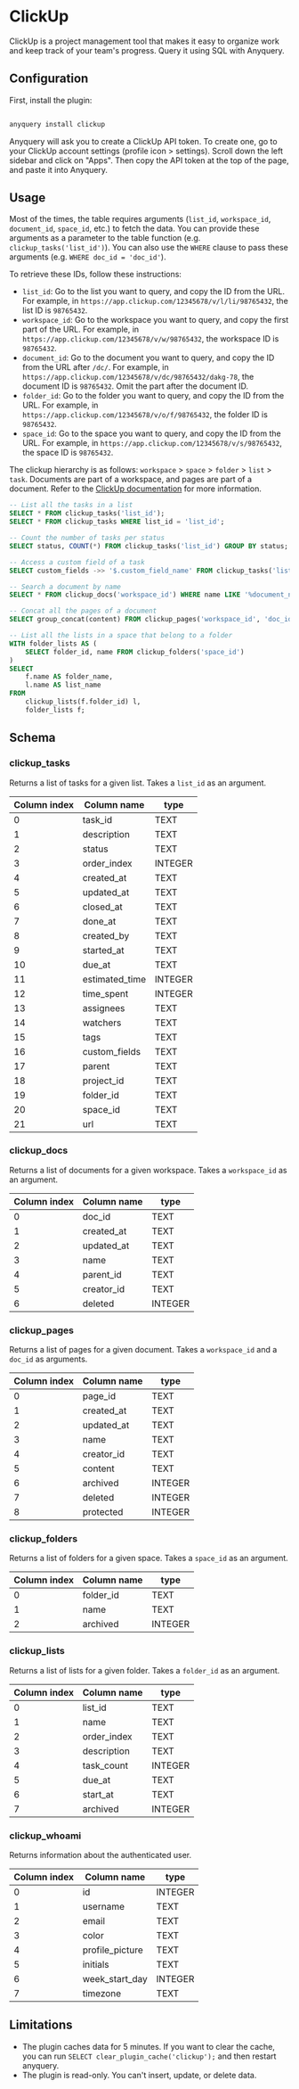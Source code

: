 # ClickUp

ClickUp is a project management tool that makes it easy to organize work and keep track of your team's progress. Query it using SQL with Anyquery.

## Configuration

First, install the plugin:

```bash

anyquery install clickup

```

Anyquery will ask you to create a ClickUp API token. To create one, go to your ClickUp account settings (profile icon > settings). Scroll down the left sidebar and click on "Apps".
Then copy the API token at the top of the page, and paste it into Anyquery.

## Usage

Most of the times, the table requires arguments (`list_id`, `workspace_id`, `document_id`, `space_id`, etc.) to fetch the data. You can provide these arguments as a parameter to the table function (e.g. `clickup_tasks('list_id')`). You can also use the `WHERE` clause to pass these arguments (e.g. `WHERE doc_id = 'doc_id'`).

To retrieve these IDs, follow these instructions:

- `list_id`: Go to the list you want to query, and copy the ID from the URL. For example, in `https://app.clickup.com/12345678/v/l/li/98765432`, the list ID is `98765432`.
- `workspace_id`: Go to the workspace you want to query, and copy the first part of the URL. For example, in `https://app.clickup.com/12345678/v/w/98765432`, the workspace ID is `98765432`.
- `document_id`: Go to the document you want to query, and copy the ID from the URL after `/dc/`. For example, in `https://app.clickup.com/12345678/v/dc/98765432/dakg-78`, the document ID is `98765432`. Omit the part after the document ID.
- `folder_id`: Go to the folder you want to query, and copy the ID from the URL. For example, in `https://app.clickup.com/12345678/v/o/f/98765432`, the folder ID is `98765432`.
- `space_id`: Go to the space you want to query, and copy the ID from the URL. For example, in `https://app.clickup.com/12345678/v/s/98765432`, the space ID is `98765432`.

The clickup hierarchy is as follows: `workspace` > `space` > `folder` > `list` > `task`. Documents are part of a workspace, and pages are part of a document. Refer to the [ClickUp documentation](https://help.clickup.com/hc/en-us/articles/13856392825367-Intro-to-the-Hierarchy) for more information.

```sql
-- List all the tasks in a list
SELECT * FROM clickup_tasks('list_id');
SELECT * FROM clickup_tasks WHERE list_id = 'list_id';

-- Count the number of tasks per status
SELECT status, COUNT(*) FROM clickup_tasks('list_id') GROUP BY status;

-- Access a custom field of a task
SELECT custom_fields ->> '$.custom_field_name' FROM clickup_tasks('list_id');

-- Search a document by name
SELECT * FROM clickup_docs('workspace_id') WHERE name LIKE '%document_name%';

-- Concat all the pages of a document
SELECT group_concat(content) FROM clickup_pages('workspace_id', 'doc_id');

-- List all the lists in a space that belong to a folder
WITH folder_lists AS (
    SELECT folder_id, name FROM clickup_folders('space_id')
)
SELECT
    f.name AS folder_name,
    l.name AS list_name
FROM
    clickup_lists(f.folder_id) l,
    folder_lists f;
```

## Schema

### clickup_tasks

Returns a list of tasks for a given list. Takes a `list_id` as an argument.

| Column index | Column name    | type    |
| ------------ | -------------- | ------- |
| 0            | task_id        | TEXT    |
| 1            | description    | TEXT    |
| 2            | status         | TEXT    |
| 3            | order_index    | INTEGER |
| 4            | created_at     | TEXT    |
| 5            | updated_at     | TEXT    |
| 6            | closed_at      | TEXT    |
| 7            | done_at        | TEXT    |
| 8            | created_by     | TEXT    |
| 9            | started_at     | TEXT    |
| 10           | due_at         | TEXT    |
| 11           | estimated_time | INTEGER |
| 12           | time_spent     | INTEGER |
| 13           | assignees      | TEXT    |
| 14           | watchers       | TEXT    |
| 15           | tags           | TEXT    |
| 16           | custom_fields  | TEXT    |
| 17           | parent         | TEXT    |
| 18           | project_id     | TEXT    |
| 19           | folder_id      | TEXT    |
| 20           | space_id       | TEXT    |
| 21           | url            | TEXT    |

### clickup_docs

Returns a list of documents for a given workspace. Takes a `workspace_id` as an argument.

| Column index | Column name | type    |
| ------------ | ----------- | ------- |
| 0            | doc_id      | TEXT    |
| 1            | created_at  | TEXT    |
| 2            | updated_at  | TEXT    |
| 3            | name        | TEXT    |
| 4            | parent_id   | TEXT    |
| 5            | creator_id  | TEXT    |
| 6            | deleted     | INTEGER |

### clickup_pages

Returns a list of pages for a given document. Takes a `workspace_id` and a `doc_id` as arguments.

| Column index | Column name | type    |
| ------------ | ----------- | ------- |
| 0            | page_id     | TEXT    |
| 1            | created_at  | TEXT    |
| 2            | updated_at  | TEXT    |
| 3            | name        | TEXT    |
| 4            | creator_id  | TEXT    |
| 5            | content     | TEXT    |
| 6            | archived    | INTEGER |
| 7            | deleted     | INTEGER |
| 8            | protected   | INTEGER |

### clickup_folders

Returns a list of folders for a given space. Takes a `space_id` as an argument.

| Column index | Column name | type    |
| ------------ | ----------- | ------- |
| 0            | folder_id   | TEXT    |
| 1            | name        | TEXT    |
| 2            | archived    | INTEGER |

### clickup_lists

Returns a list of lists for a given folder. Takes a `folder_id` as an argument.

| Column index | Column name | type    |
| ------------ | ----------- | ------- |
| 0            | list_id     | TEXT    |
| 1            | name        | TEXT    |
| 2            | order_index | TEXT    |
| 3            | description | TEXT    |
| 4            | task_count  | INTEGER |
| 5            | due_at      | TEXT    |
| 6            | start_at    | TEXT    |
| 7            | archived    | INTEGER |

### clickup_whoami

Returns information about the authenticated user.

| Column index | Column name     | type    |
| ------------ | --------------- | ------- |
| 0            | id              | INTEGER |
| 1            | username        | TEXT    |
| 2            | email           | TEXT    |
| 3            | color           | TEXT    |
| 4            | profile_picture | TEXT    |
| 5            | initials        | TEXT    |
| 6            | week_start_day  | INTEGER |
| 7            | timezone        | TEXT    |

## Limitations

- The plugin caches data for 5 minutes. If you want to clear the cache, you can run `SELECT clear_plugin_cache('clickup');` and then restart anyquery.
- The plugin is read-only. You can't insert, update, or delete data.
